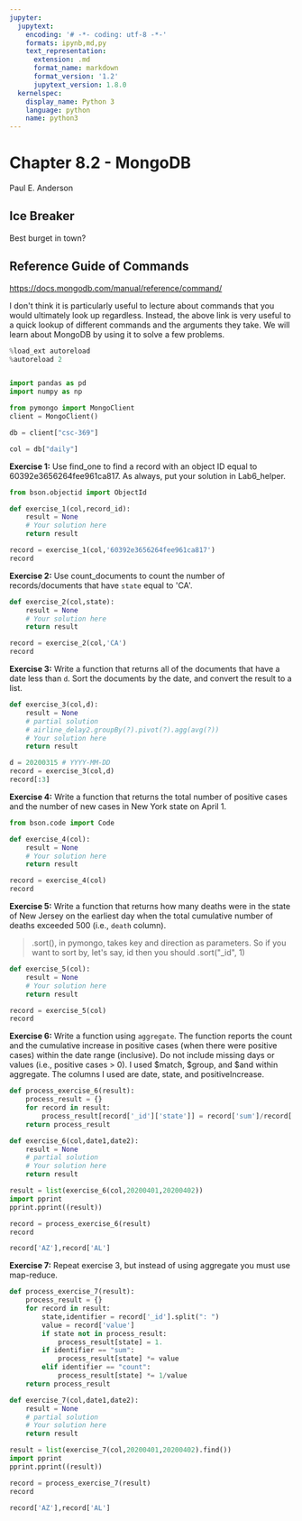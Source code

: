 ```yaml
---
jupyter:
  jupytext:
    encoding: '# -*- coding: utf-8 -*-'
    formats: ipynb,md,py
    text_representation:
      extension: .md
      format_name: markdown
      format_version: '1.2'
      jupytext_version: 1.8.0
  kernelspec:
    display_name: Python 3
    language: python
    name: python3
---
```


<!-- #region slideshow={"slide_type": "slide"} hideCode=false hidePrompt=false -->
# Chapter 8.2 - MongoDB 

Paul E. Anderson
<!-- #endregion -->

<!-- #region slideshow={"slide_type": "subslide"} -->
## Ice Breaker

Best burget in town?
<!-- #endregion -->

<!-- #region slideshow={"slide_type": "slide"} -->
## Reference Guide of Commands

https://docs.mongodb.com/manual/reference/command/

I don't think it is particularly useful to lecture about commands that you would ultimately look up regardless. Instead, the above link is very useful to a quick lookup of different commands and the arguments they take. We will learn about MongoDB by using it to solve a few problems.
<!-- #endregion -->

```python slideshow={"slide_type": "skip"}
%load_ext autoreload
%autoreload 2


import pandas as pd
import numpy as np
```

```python slideshow={"slide_type": "skip"}
from pymongo import MongoClient
client = MongoClient()

db = client["csc-369"]

col = db["daily"]
```

**Exercise 1:** Use find_one to find a record with an object ID equal to 60392e3656264fee961ca817. As always, put your solution in Lab6_helper.

```python
from bson.objectid import ObjectId

def exercise_1(col,record_id):
    result = None
    # Your solution here
    return result

record = exercise_1(col,'60392e3656264fee961ca817')
record
```

**Exercise 2:** Use count_documents to count the number of records/documents that have ``state`` equal to 'CA'. 

```python
def exercise_2(col,state):
    result = None
    # Your solution here
    return result

record = exercise_2(col,'CA')
record
```

**Exercise 3:** Write a function that returns all of the documents that have a date less than ``d``. Sort the documents by the date, and convert the result to a list.

```python tags=[]
def exercise_3(col,d):
    result = None
    # partial solution
    # airline_delay2.groupBy(?).pivot(?).agg(avg(?))
    # Your solution here
    return result

d = 20200315 # YYYY-MM-DD
record = exercise_3(col,d)
record[:3]
```

**Exercise 4:** Write a function that returns the total number of positive cases and the number of new cases
in New York state on April 1.

```python
from bson.code import Code

def exercise_4(col):
    result = None
    # Your solution here
    return result

record = exercise_4(col)
record
```

**Exercise 5:** Write a function that returns how many deaths were in the state of New Jersey on the earliest day when the total cumulative number of deaths exceeded 500 (i.e., ``death`` column).

> .sort(), in pymongo, takes key and direction as parameters.
> So if you want to sort by, let's say, id then you should .sort("_id", 1)

```python
def exercise_5(col):
    result = None
    # Your solution here
    return result

record = exercise_5(col)
record
```

**Exercise 6:** Write a function using ``aggregate``. The function reports the count and the cumulative increase in positive cases (when there were positive cases) within the date range (inclusive). Do not include missing days or values (i.e., positive cases > 0). I used \$match, \$group, and \$and within aggregate. The columns I used are date, state, and positiveIncrease.

```python
def process_exercise_6(result):
    process_result = {}
    for record in result:
        process_result[record['_id']['state']] = record['sum']/record['count']
    return process_result

def exercise_6(col,date1,date2):
    result = None
    # partial solution
    # Your solution here
    return result

result = list(exercise_6(col,20200401,20200402))
import pprint
pprint.pprint((result))

record = process_exercise_6(result)
record
```

```python
record['AZ'],record['AL']
```

**Exercise 7:** Repeat exercise 3, but instead of using aggregate you must use map-reduce.

```python
def process_exercise_7(result):
    process_result = {}
    for record in result:
        state,identifier = record['_id'].split(": ")
        value = record['value']
        if state not in process_result:
            process_result[state] = 1.
        if identifier == "sum":
            process_result[state] *= value
        elif identifier == "count":
            process_result[state] *= 1/value
    return process_result

def exercise_7(col,date1,date2):
    result = None
    # partial solution
    # Your solution here
    return result

result = list(exercise_7(col,20200401,20200402).find())
import pprint
pprint.pprint((result))

record = process_exercise_7(result)
record
```

```python
record['AZ'],record['AL']
```

```python

```
